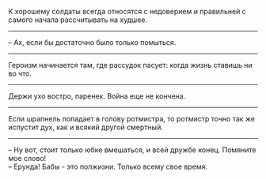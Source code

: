К хорошему солдаты всегда относятся с недоверием и правильней с самого начала рассчитывать на худшее.
***
&ndash; Ах, если бы достаточно было только помыться.
***
Героизм начинается там, где рассудок пасует: когда жизнь ставишь ни во что.
***
Держи ухо востро, паренек. Война еще не кончена.
***
Если шрапнель попадает в голову ротмистра, то ротмистр точно так же испустит дух, как и всякий другой смертный.
***
&ndash; Ну вот, стоит только юбке вмешаться, и всей дружбе конец. Помяните мое слово!  
&ndash; Ерунда! Бабы - это полжизни. Только всему свое время.
